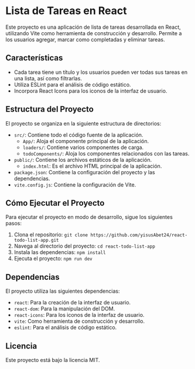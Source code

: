 # Lista de Tareas en React

Este proyecto es una aplicación de lista de tareas desarrollada en React, utilizando Vite como herramienta de construcción y desarrollo. Permite a los usuarios agregar, marcar como completadas y eliminar tareas.

## Características

- Cada tarea tiene un título y los usuarios pueden ver todas sus tareas en una lista, así como filtrarlas.
- Utiliza ESLint para el análisis de código estático.
- Incorpora React Icons para los iconos de la interfaz de usuario.

## Estructura del Proyecto

El proyecto se organiza en la siguiente estructura de directorios:

- `src/`: Contiene todo el código fuente de la aplicación.
  - `App/`: Aloja el componente principal de la aplicación.
  - `loaders/`: Contiene varios componentes de carga.
  - `todoComponents/`: Aloja los componentes relacionados con las tareas.
- `public/`: Contiene los archivos estáticos de la aplicación.
  - `index.html`: Es el archivo HTML principal de la aplicación.
- `package.json`: Contiene la configuración del proyecto y las dependencias.
- `vite.config.js`: Contiene la configuración de Vite.

## Cómo Ejecutar el Proyecto

Para ejecutar el proyecto en modo de desarrollo, sigue los siguientes pasos:

1. Clona el repositorio: `git clone https://github.com/yisusAbet24/react-todo-list-app.git`
2. Navega al directorio del proyecto: `cd react-todo-list-app`
3. Instala las dependencias: `npm install`
4. Ejecuta el proyecto: `npm run dev`

## Dependencias

El proyecto utiliza las siguientes dependencias:

- `react`: Para la creación de la interfaz de usuario.
- `react-dom`: Para la manipulación del DOM.
- `react-icons`: Para los iconos de la interfaz de usuario.
- `vite`: Como herramienta de construcción y desarrollo.
- `eslint`: Para el análisis de código estático.

## Licencia

Este proyecto está bajo la licencia MIT.